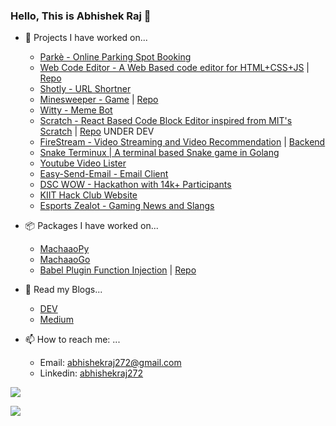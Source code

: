 ### Hello, This is Abhishek Raj 👋 

- 🔭 Projects I have worked on...
  - [Parkè - Online Parking Spot Booking](https://parke.co.in)
  - [Web Code Editor - A Web Based code editor for HTML+CSS+JS](https://abhishekraj272.github.io/Bro-Code-Web-IDE/) | [Repo](https://github.com/abhishekraj272/Bro-Code-Web-IDE)
  - [Shotly - URL Shortner](https://app.sotly.co)
  - [Minesweeper - Game](https://heavy-mine-sweeper.vercel.app/) | [Repo](https://github.com/abhishekraj272/Buggy-MineSweeper)
  - [Witty - Meme Bot](https://messengerx.io/witty)
  - [Scratch - React Based Code Block Editor inspired from MIT's Scratch](https://scratch-web-editor.vercel.app/) | [Repo](https://github.com/abhishekraj272/Scratch-Web-Editor) UNDER DEV
  - [FireStream - Video Streaming and Video Recommendation](https://firestreamz.co) | [Backend](https://github.com/abhishekraj272/Video-Streaming-Backend)
  - [Snake Terminux | A terminal based Snake game in Golang](https://github.com/abhishekraj272/snake-terminux)
  - [Youtube Video Lister](https://github.com/abhishekraj272/youtube-video-lister)
  - [Easy-Send-Email - Email Client](https://github.com/abhishekraj272/Easy-Send-Email)
  - [DSC WOW - Hackathon with 14k+ Participants](https://github.com/Diversity-In-DSC)
  - [KIIT Hack Club Website](https://kiit.hackclub.com)
  - [Esports Zealot - Gaming News and Slangs](https://ezealot.github.io)

- 📦 Packages I have worked on...
  - [MachaaoPy](https://pypi.org/project/machaao/)
  - [MachaaoGo](https://pkg.go.dev/github.com/machaao/machaao-go)
  - [Babel Plugin Function Injection](https://www.npmjs.com/package/babel-plugin-function-injection) | [Repo](https://github.com/abhishekraj272/babel-plugin-function-injection)

- 📖 Read my Blogs...
  - [DEV](https://dev.to/abhishekraj272)
  - [Medium](https://abhishekraj272.medium.com)
  
- 📫 How to reach me: ...
  - Email: [abhishekraj272@gmail.com](mailto:abhishekraj272@gmail.com)
  - Linkedin: [abhishekraj272](https://linkedin.com/in/abhishekraj272)

![](https://komarev.com/ghpvc/?username=abhishekraj272&label=PROFILE+VIEWS)

<img src="https://abhi.requestcatcher.com/test" />
